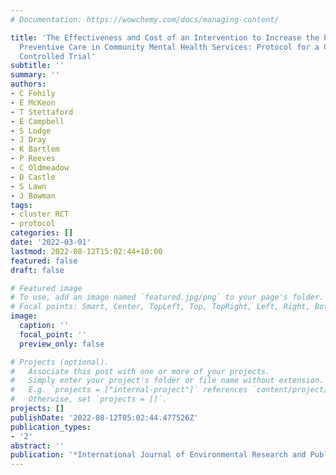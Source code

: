 ```yaml
---
# Documentation: https://wowchemy.com/docs/managing-content/

title: 'The Effectiveness and Cost of an Intervention to Increase the Provision of
  Preventive Care in Community Mental Health Services: Protocol for a Cluster-Randomized
  Controlled Trial'
subtitle: ''
summary: ''
authors:
- C Fehily
- E McKeon
- T Stettaford
- E Campbell
- S Lodge
- J Dray
- K Bartlem
- P Reeves
- C Oldmeadow
- D Castle
- S Lawn
- J Bowman
tags:
- cluster RCT
- protocol
categories: []
date: '2022-03-01'
lastmod: 2022-08-12T15:02:44+10:00
featured: false
draft: false

# Featured image
# To use, add an image named `featured.jpg/png` to your page's folder.
# Focal points: Smart, Center, TopLeft, Top, TopRight, Left, Right, BottomLeft, Bottom, BottomRight.
image:
  caption: ''
  focal_point: ''
  preview_only: false

# Projects (optional).
#   Associate this post with one or more of your projects.
#   Simply enter your project's folder or file name without extension.
#   E.g. `projects = ["internal-project"]` references `content/project/deep-learning/index.md`.
#   Otherwise, set `projects = []`.
projects: []
publishDate: '2022-08-12T05:02:44.477526Z'
publication_types:
- '2'
abstract: ''
publication: '*International Journal of Environmental Research and Public Health*'
---
```

